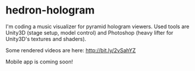 # hedron-hologram
I'm coding a music visualizer for pyramid hologram viewers. Used tools are Unity3D (stage setup, model control) and Photoshop (heavy lifter for Unity3D's textures and shaders).

Some rendered videos are here: http://bit.ly/2vSahYZ

Mobile app is coming soon!
